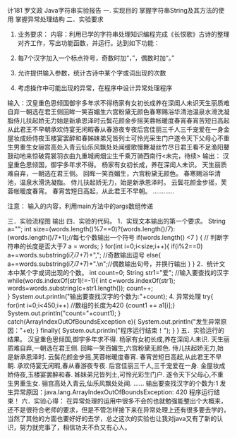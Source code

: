 计181 罗文政 Java字符串实验报告
一.	实现目的
掌握字符串String及其方法的使用
掌握异常处理结构
二．实验要求
1.	业务要求：
内容：利用已学的字符串处理知识编程完成《长恨歌》古诗的整理对齐工作，写出功能函数，并运行。达到如下功能：

1.	每7个汉字加入一个标点符号，奇数时加“，”，偶数时加“。”
2.	允许提供输入参数，统计古诗中某个字或词出现的次数
3.	考虑操作中可能出现的异常，在程序中设计异常处理程序

输入：汉皇重色思倾国御宇多年求不得杨家有女初长成养在深闺人未识天生丽质难自弃一朝选在君王侧回眸一笑百媚生六宫粉黛无颜色春寒赐浴华清池温泉水滑洗凝脂侍儿扶起娇无力始是新承恩泽时云鬓花颜金步摇芙蓉帐暖度春宵春宵苦短日高起从此君王不早朝承欢侍宴无闲暇春从春游夜专夜后宫佳丽三千人三千宠爱在一身金屋妆成娇侍夜玉楼宴罢醉和春姊妹弟兄皆列士可怜光采生门户遂令天下父母心不重生男重生女骊宫高处入青云仙乐风飘处处闻缓歌慢舞凝丝竹尽日君王看不足渔阳鼙鼓动地来惊破霓裳羽衣曲九重城阙烟尘生千乘万骑西南行<未完，待续>
输出：
汉皇重色思倾国，御宇多年求不得。
杨家有女初长成，养在深闺人未识。
天生丽质难自弃，一朝选在君王侧。
回眸一笑百媚生，六宫粉黛无颜色。
春寒赐浴华清池，温泉水滑洗凝脂。
侍儿扶起娇无力，始是新承恩泽时。
云鬓花颜金步摇，芙蓉帐暖度春宵。
春宵苦短日高起，从此君王不早朝。
…………

注意： 输入的内容，利用main方法中的args数组传递




三．实验流程图
输出 
四．实验的代码。
1．实现文本输出的第一个要求。
String a="";
	     int size=(words.length()%7==0)?(words.length()/7):(words.length()/7+1);//每七个数输出一个符号
	       if(words.length() <7 ) {                            // 判断字符串的长度是否大于7
	    	   a = words;
	      }
 for(int i=0;i<size;i++){
	    			   if(i%2==0)
	    			      a+=words.substring(i*7,i*7+7)+","; //奇数输出逗号
	    			   else{
a+=words.substring(i*7,i*7+7)+".\n";//偶数输出句号，并换行输出
	    			   } 
	    		   }
2．统计文本中某个字或词出现的个数。
int count=0;
	  				  String str1="爱";                //输入要查找的汉字
	  				  while(words.indexOf(str1)!=-1){
	  					int c=words.indexOf(str1);
	  					words=words.substring(c+str1.length());
	  					count++;	
	  				}
	  			System.out.println("输出要查找汉字的个数为:"+count);
4.	异常处理
try{ 
						for(int i=0;i<450;i++)       //数组的长度为420
	  					{count1 += a1[i];}
	  					System.out.println("count="+count1);
	  				}
	  					catch(ArrayIndexOutOfBoundsException e){
	  						System.out.println("发生异常原因："+e);
	  					}
	  					finally{
	  						System.out.println("程序运行结束！");
	  					}
			            }
五．实验运行的结果。
汉皇重色思倾国,御宇多年求不得.
杨家有女初长成,养在深闺人未识.
天生丽质难自弃,一朝选在君王侧.
回眸一笑百媚生,六宫粉黛无颜色.
侍儿扶起娇无力,始是新承恩泽时.
云鬓花颜金步摇,芙蓉帐暖度春宵.
春宵苦短日高起,从此君王不早朝.
承欢侍宴无闲暇,春从春游夜专夜.
后宫佳丽三千人,三千宠爱在一身.
金屋妆成娇侍夜,玉楼宴罢醉和春.
姊妹弟兄皆列土,可怜光彩生门户.
遂令天下父母心,不重生男重生女.
骊宫高处入青云,仙乐风飘处处闻.
……
输出要查找汉字的个数为:1
发生异常原因：java.lang.ArrayIndexOutOfBoundsException: 420
程序运行结束！
六．实验心得：
在异常处理的运用中很多不会的也就勉强能整出个大概来，还不是很符合老师的要求，但是不管怎样接下来在异常处理上还有很多要去学的，当然了其他的方面也要好好的去学，总之这次的实验也让我对java又有了新的认识，努力就完事了，相信功夫不负又有心人。

